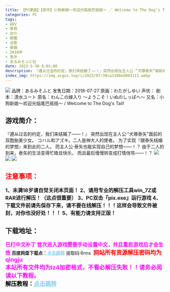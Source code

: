 ```yaml
---
title: 【PC硬盘】【官中】小狗新娘～欢迎光临尾巴摇摇～ ／ Welcome to The Dog’s Tail!
categories: PC
tags:
- ADV
- 兽耳
- 女仆
- 甜蜜
- 治愈
- 兽娘
- 2018年
- 官中
- あるみそふと社
date: 2023-5-30 8:01:00
description: 『遵从过去的约定，我们来结婚了——！』突然出现在主人公·“犬塚泰矢”面前的双胞胎美少女。コハル和アズキ。二人是神大人的使者。为了实现『跟泰矢结婚的梦想』来到此的二人。而主人公·泰矢也能实现自己的梦想——！？由于二人的到来，泰矢的生活变得忙碌且快乐，而且最后慢慢转变成打情俏骂——！？
index_img: https://img.acgus.top/i/2023/07/30ca310bed093111.webp
---
```

![](https://img.acgus.top/i/2023/07/30ca310bed093111.webp)
品牌：あるみそふと
发售日期：2018-07-27
原画：わたがしゆい
声优：
剧本：清水ユート
原名：わんこの嫁入り ～ようこそ！いぬのしっぽへ～
又名：小狗新娘～欢迎光临尾巴摇摇～ / Welcome to The Dog's Tail!

## 游戏简介：
『遵从过去的约定，我们来结婚了——！』
突然出现在主人公·“犬塚泰矢”面前的双胞胎美少女。
コハル和アズキ。二人是神大人的使者。
为了实现『跟泰矢结婚的梦想』来到此的二人。
而主人公·泰矢也能实现自己的梦想——！？
由于二人的到来，泰矢的生活变得忙碌且快乐，
而且最后慢慢转变成打情俏骂——！？
![](https://img.acgus.top/i/2023/07/46c92eafb9093117.webp)
![](https://img.acgus.top/i/2023/07/98616ab6df093115.webp)
![](https://img.acgus.top/i/2023/07/c647605e84093113.webp)





## <font color=#FF0000 >注意事项：</font>
<font size=3><b>1、未满18岁请自觉关闭本页面！
2、请用专业的解压工具win_7Z或RAR进行解压！（这点很重要）
3、PC双击『pix.exe』运行游戏
4、下载文件前请先保存下来，请不要在线解压！！！这样会导致文件被封，对你也没好处！！！
5、有能力请支持正版！</b></font>

## 下载地址：
<font color=#FF00FF size=3><b>已打中文补丁</b></font>
<font color=#FF00FF size=3>**首次进入游戏需要手动设置中文，并且重启游戏后才会生效**</font>
<b>百度网盘下载点：</b><a href="https://pan.baidu.com/s/1ilxK_cjX8BAS0YYnuGb9Ew?pwd=6nns" style="color: #87CEEB;"><b>点击跳转</b></a> 提取码:6nns
<a style="padding: 0" href="https://post.qingju.org/AD/"><img style="max-width:100%" src="https://img.acgus.top/i/2024/07/478f689b8021d8d499ab43d21acf137a.gif" alt=""></a>
<b><font color=#FF0000 size=4>网站所有资源解压密码均为</b></font><b><font color=#FF00FF size=4>qingju</font><font color=#FF0000 ></font></b><br><b><font color=#FF00FF size=4>本站所有文件均为lz4加密格式，不看必解压失败！！请务必阅读以下教程。</b></font><br><b><font color=#000 size=4>解压教程：</b><a href="https://post.qingju.org/tutorial/000/" style="color: #87CEEB;"><b>点击跳转</b></a>